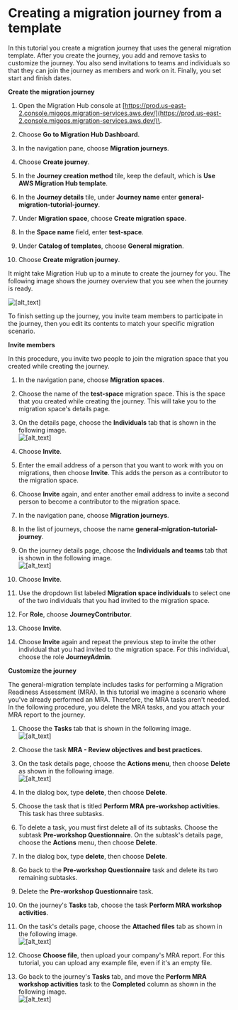 # Creating a migration journey from a template<a name="template-migration-tutorial"></a>

In this tutorial you create a migration journey that uses the general migration template\. After you create the journey, you add and remove tasks to customize the journey\. You also send invitations to teams and individuals so that they can join the journey as members and work on it\. Finally, you set start and finish dates\.

**Create the migration journey**

1. Open the Migration Hub console at [https://prod.us-east-2.console.migops.migration-services.aws.dev/](https://prod.us-east-2.console.migops.migration-services.aws.dev/)\.

1. Choose **Go to Migration Hub Dashboard**\.

1. In the navigation pane, choose **Migration journeys**\.

1. Choose **Create journey**\.

1. In the **Journey creation method** tile, keep the default, which is **Use AWS Migration Hub template**\.

1. In the **Journey details** tile, under **Journey name** enter **general\-migration\-tutorial\-journey**\.

1. Under **Migration space**, choose **Create migration space**\.

1. In the **Space name** field, enter **test\-space**\.

1. Under **Catalog of templates**, choose **General migration**\.

1. Choose **Create migration journey**\.

It might take Migration Hub up to a minute to create the journey for you\. The following image shows the journey overview that you see when the journey is ready\.

![\[alt_text\]](http://docs.aws.amazon.com/migops/latest/userguide/images/successfully-created-journey.png)

To finish setting up the journey, you invite team members to participate in the journey, then you edit its contents to match your specific migration scenario\. 

**Invite members**

In this procedure, you invite two people to join the migration space that you created while creating the journey\. 

1. In the navigation pane, choose **Migration spaces**\.

1. Choose the name of the **test\-space** migration space\. This is the space that you created while creating the journey\. This will take you to the migration space's details page\.

1. On the details page, choose the **Individuals** tab that is shown in the following image\.  
![\[alt_text\]](http://docs.aws.amazon.com/migops/latest/userguide/images/migration-space-individuals.png)

1. Choose **Invite**\.

1. Enter the email address of a person that you want to work with you on migrations, then choose **Invite**\. This adds the person as a contributor to the migration space\.

1. Choose **Invite** again, and enter another email address to invite a second person to become a contributor to the migration space\.

1. In the navigation pane, choose **Migration journeys**\.

1. In the list of journeys, choose the name **general\-migration\-tutorial\-journey**\.

1. On the journey details page, choose the **Individuals and teams** tab that is shown in the following image\.   
![\[alt_text\]](http://docs.aws.amazon.com/migops/latest/userguide/images/journey-individuals-and-teams.png)

1. Choose **Invite**\.

1. Use the dropdown list labeled **Migration space individuals** to select one of the two individuals that you had invited to the migration space\.

1. For **Role**, choose **JourneyContributor**\.

1. Choose **Invite**\.

1. Choose **Invite** again and repeat the previous step to invite the other individual that you had invited to the migration space\. For this individual, choose the role **JourneyAdmin**\.

**Customize the journey**

The general\-migration template includes tasks for performing a Migration Readiness Assessment \(MRA\)\. In this tutorial we imagine a scenario where you've already performed an MRA\. Therefore, the MRA tasks aren't needed\. In the following procedure, you delete the MRA tasks, and you attach your MRA report to the journey\.

1. Choose the **Tasks** tab that is shown in the following image\.   
![\[alt_text\]](http://docs.aws.amazon.com/migops/latest/userguide/images/tasks-tab.png)

1. Choose the task **MRA \- Review objectives and best practices**\.

1. On the task details page, choose the **Actions menu**, then choose **Delete** as shown in the following image\.  
![\[alt_text\]](http://docs.aws.amazon.com/migops/latest/userguide/images/delete-task.png)

1. In the dialog box, type **delete**, then choose **Delete**\.

1. Choose the task that is titled **Perform MRA pre\-workshop activities**\. This task has three subtasks\.

1. To delete a task, you must first delete all of its subtasks\. Choose the subtask **Pre\-workshop Questionnaire**\. On the subtask's details page, choose the **Actions** menu, then choose **Delete**\.

1. In the dialog box, type **delete**, then choose **Delete**\.

1. Go back to the **Pre\-workshop Questionnaire** task and delete its two remaining subtasks\.

1. Delete the **Pre\-workshop Questionnaire** task\.

1. On the journey's **Tasks** tab, choose the task **Perform MRA workshop activities**\.

1. On the task's details page, choose the **Attached files** tab as shown in the following image\.  
![\[alt_text\]](http://docs.aws.amazon.com/migops/latest/userguide/images/attach-files-to-task.png)

1. Choose **Choose file**, then upload your company's MRA report\. For this tutorial, you can upload any example file, even if it's an empty file\.

1. Go back to the journey's **Tasks** tab, and move the **Perform MRA workshop activities** task to the **Completed** column as shown in the following image\.  
![\[alt_text\]](http://docs.aws.amazon.com/migops/latest/userguide/images/completed-task.png)